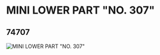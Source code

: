 # MINI LOWER PART "NO. 307"
## 74707
![MINI LOWER PART "NO. 307"](https://lc-www-live-s.legocdn.com/media/bricks/5/2/4658183.jpg)